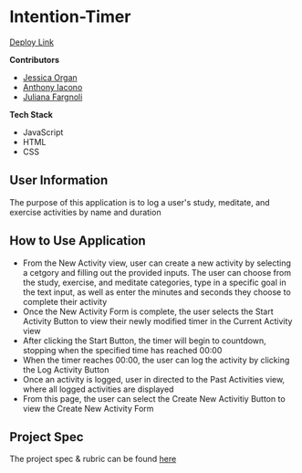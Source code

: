 # Intention-Timer
[Deploy Link](https://jorgan612.github.io/intention-timer/)

__Contributors__
- [Jessica Organ](https://github.com/Jorgan612)
- [Anthony Iacono](https://github.com/anthony-iacono)
- [Juliana Fargnoli](https://github.com/jfargnoli01)

__Tech Stack__
- JavaScript
- HTML
- CSS

## User Information
The purpose of this application is to log a user's study, meditate, and exercise activities by name and duration

## How to Use Application
- From the New Activity view, user can create a new activity by selecting a cetgory and filling out the provided inputs. The user can choose from the study, exercise, and meditate categories, type in a specific goal in the text input, as well as enter the minutes and seconds they choose to complete their activity
- Once the New Activity Form is complete, the user selects the Start Activity Button to view their newly modified timer in the Current Activity view
- After clicking the Start Button, the timer will begin to countdown, stopping when the specified time has reached 00:00
- When the timer reaches 00:00, the user can log the activity by clicking the Log Activity Button
- Once an activity is logged, user in directed to the Past Activities view, where all logged activities are displayed
- From this page, the user can select the Create New Activitiy Button to view the Create New Activity Form

## Project Spec
The project spec & rubric can be found [here](https://frontend.turing.edu/projects/module-1/intention-timer-group.html)
